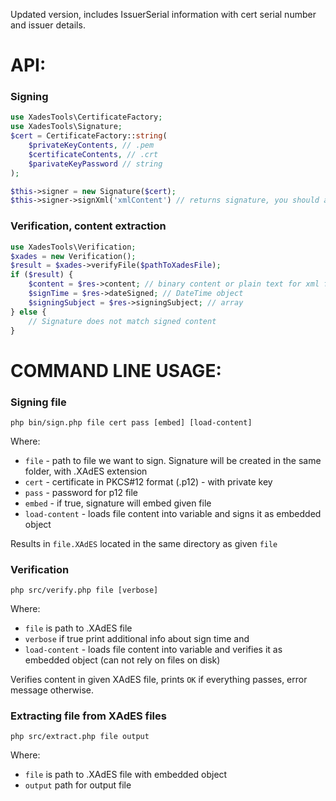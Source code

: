 Updated version, includes IssuerSerial information with cert serial number and issuer details.
# API:

### Signing

```php
use XadesTools\CertificateFactory;
use XadesTools\Signature;
$cert = CertificateFactory::string(
    $privateKeyContents, // .pem
    $certificateContents, // .crt
    $parivateKeyPassword // string
);

$this->signer = new Signature($cert);
$this->signer->signXml('xmlContent') // returns signature, you should add it to the xml file the way you need to have it there.
```

### Verification, content extraction

```php
use XadesTools\Verification;
$xades = new Verification();
$result = $xades->verifyFile($pathToXadesFile);
if ($result) {
    $content = $res->content; // binary content or plain text for xml files
    $signTime = $res->dateSigned; // DateTime object
    $signingSubject = $res->signingSubject; // array
} else {
    // Signature does not match signed content
}
```

# COMMAND LINE USAGE:

### Signing file
```shell
php bin/sign.php file cert pass [embed] [load-content]
```
Where:
- `file` - path to file we want to sign. Signature will be created in the same folder, with .XAdES extension
- `cert` - certificate in PKCS#12 format (.p12) - with private key
- `pass` - password for p12 file
- `embed` - if true, signature will embed given file
- `load-content` - loads file content into variable and signs it as embedded object

Results in `file.XAdES` located in the same directory as given `file`

### Verification

```shell
php src/verify.php file [verbose]
```
Where:
- `file` is path to .XAdES file
- `verbose` if true print additional info about sign time and
- `load-content` - loads file content into variable and verifies it as embedded object (can not rely on files on disk)

Verifies content in given XAdES file, prints `OK` if everything passes, error message otherwise.

### Extracting file from XAdES files

```shell
php src/extract.php file output
```
Where:
- `file` is path to .XAdES file with embedded object
- `output` path for output file
